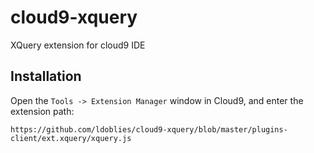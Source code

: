 cloud9-xquery
=============

XQuery extension for cloud9 IDE


Installation
------------

Open the `Tools -> Extension Manager` window in Cloud9, and enter the extension
path:

    https://github.com/ldoblies/cloud9-xquery/blob/master/plugins-client/ext.xquery/xquery.js
